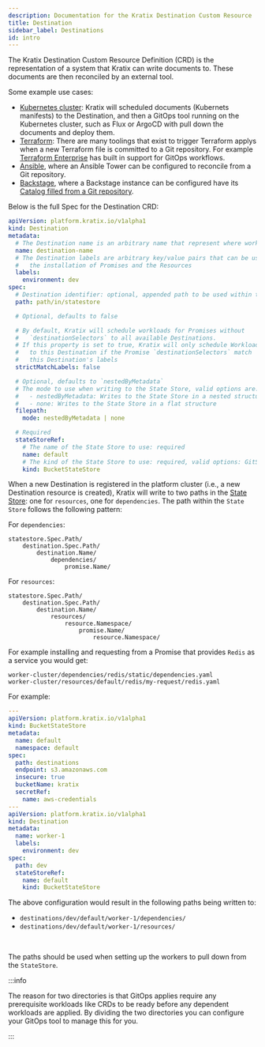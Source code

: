 ```yaml
---
description: Documentation for the Kratix Destination Custom Resource
title: Destination
sidebar_label: Destinations
id: intro
---
```


The Kratix Destination Custom Resource Definition (CRD) is the representation of
a system that Kratix can write documents to. These documents are then
reconciled by an external tool.

Some example use cases:
- [Kubernetes cluster](https://kubernetes.io/): Kratix will scheduled documents (Kubernets manifests) to
  the Destination, and then a GitOps tool running on the Kubernetes cluster,
  such as Flux or ArgoCD with pull down the documents and deploy them.
- [Terraform](https://www.terraform.io/): There are many toolings that exist to trigger Terraform applys
  when a new Terraform file is committed to a Git repository. For example
  [Terraform
  Enterprise](https://www.hashicorp.com/resources/gitops-and-terraform-enterprise-a-match-made-in-heaven-at-state-farm)
  has built in support for GitOps workflows.
- [Ansible](https://www.ansible.com/), where an Ansible Tower can be configured to reconcile from a Git
  repository.
- [Backstage](https://backstage.io/), where a Backstage instance can be configured have its [Catalog
  filled from a Git
  repository](https://backstage.io/docs/integrations/github/discovery).


Below is the full Spec for the Destination CRD:
```yaml
apiVersion: platform.kratix.io/v1alpha1
kind: Destination
metadata:
  # The Destination name is an arbitrary name that represent where workloads will be scheduled by the platform
  name: destination-name
  # The Destination labels are arbitrary key/value pairs that can be used for scheduling
  #   the installation of Promises and the Resources
  labels:
    environment: dev
spec:
  # Destination identifier: optional, appended path to be used within the State Store
  path: path/in/statestore

  # Optional, defaults to false

  # By default, Kratix will schedule workloads for Promises without
  #   `destinationSelectors` to all available Destinations.
  # If this property is set to true, Kratix will only schedule Workloads
  #   to this Destination if the Promise `destinationSelectors` match
  #   this Destination's labels
  strictMatchLabels: false

  # Optional, defaults to `nestedByMetadata`
  # The mode to use when writing to the State Store, valid options are:
  #   - nestedByMetadata: Writes to the State Store in a nested structure
  #   - none: Writes to the State Store in a flat structure
  filepath:
    mode: nestedByMetadata | none

  # Required
  stateStoreRef:
    # The name of the State Store to use: required
    name: default
    # The kind of the State Store to use: required, valid options: GitStateStore, BucketStateStore
    kind: BucketStateStore
```

When a new Destination is registered in the platform cluster (i.e., a new Destination resource is
created), Kratix will write to two paths in the [State
Store](../statestore/intro):
one for `resources`, one for `dependencies`. The path within the `State Store` follows the following pattern:

For `dependencies`:

```
statestore.Spec.Path/
    destination.Spec.Path/
        destination.Name/
            dependencies/
                promise.Name/
```

For `resources`:

```
statestore.Spec.Path/
    destination.Spec.Path/
        destination.Name/
            resources/
                resource.Namespace/
                    promise.Name/
                        resource.Namespace/
```

For example installing and requesting from a Promise that provides `Redis` as a service you would get:

```
worker-cluster/dependencies/redis/static/dependencies.yaml
worker-cluster/resources/default/redis/my-request/redis.yaml
```

For example:

```yaml
---
apiVersion: platform.kratix.io/v1alpha1
kind: BucketStateStore
metadata:
  name: default
  namespace: default
spec:
  path: destinations
  endpoint: s3.amazonaws.com
  insecure: true
  bucketName: kratix
  secretRef:
    name: aws-credentials
---
apiVersion: platform.kratix.io/v1alpha1
kind: Destination
metadata:
  name: worker-1
  labels:
    environment: dev
spec:
  path: dev
  stateStoreRef:
    name: default
    kind: BucketStateStore
```

The above configuration would result in the following paths being written to:

- `destinations/dev/default/worker-1/dependencies/`
- `destinations/dev/default/worker-1/resources/`

<br/>

The paths should be used when setting up the workers to pull
down from the `StateStore`.

:::info

The reason for two directories is that GitOps applies require any prerequisite workloads like CRDs to be ready before any dependent workloads are applied. By dividing the two directories you can configure your GitOps tool to manage this for you.

:::
